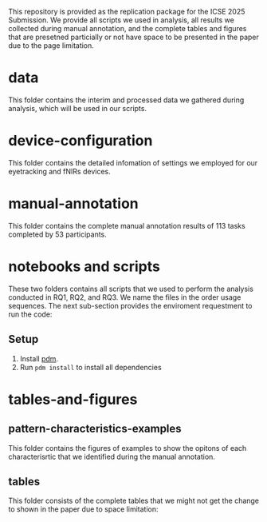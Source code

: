 This repository is provided as the replication package for the ICSE 2025 Submission. We provide all scripts we used in analysis, all results we collected during manual annotation, and the complete tables and figures that are presetned particially or not have space to be presented in the paper due to the page limitation.

# data
This folder contains the interim and processed data we gathered during analysis, which will be used in our scripts. 

# device-configuration
This folder contains the detailed infomation of settings we employed for our eyetracking and fNIRs devices.

# manual-annotation
This folder contains the complete manual annotation results of 113 tasks completed by 53 participants.

# notebooks and scripts
These two folders contains all scripts that we used to perform the analysis conducted in RQ1, RQ2, and RQ3. We name the files in the order usage sequences. The next sub-section provides the enviroment requestment to run the code:
## Setup
1. Install [pdm](https://pdm.fming.dev/latest/).
2. Run `pdm install` to install all dependencies

# tables-and-figures
## pattern-characteristics-examples
This folder contains the figures of examples to show the opitons of each characterisrtic that we identified during the manual annotation.
## tables
This folder consists of the complete tables that we might not get the change to shown in the paper due to space limitation:




